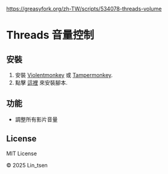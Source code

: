 https://greasyfork.org/zh-TW/scripts/534078-threads-volume

# Threads 音量控制

## 安裝

1. 安裝 [Violentmonkey](https://violentmonkey.github.io/) 或 [Tampermonkey](https://www.tampermonkey.net/).
2. 點擊 [這裡](https://raw.githubusercontent.com/Lintsen3847/Threads-Volume/main/ThreadsVolume.user.js) 來安裝腳本.

## 功能

- 調整所有影片音量

## License

MIT License

© 2025 Lin_tsen
